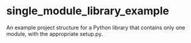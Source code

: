# single_module_library_example
An example project structure for a Python library that contains only one module, with the appropriate setup.py.
